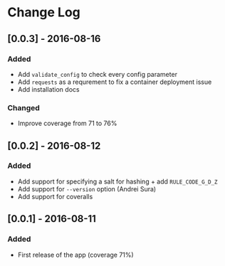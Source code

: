 # Change Log


## [0.0.3] - 2016-08-16

### Added
* Add `validate_config` to check every config parameter
* Add `requests` as a requrement to fix a container deployment issue
* Add installation docs

### Changed
* Improve coverage from 71 to 76%


## [0.0.2] - 2016-08-12

### Added
* Add support for specifying a salt for hashing + add `RULE_CODE_G_D_Z`
* Add support for `--version` option (Andrei Sura)
* Add support for coveralls


## [0.0.1] - 2016-08-11

### Added
- First release of the app (coverage 71%)
